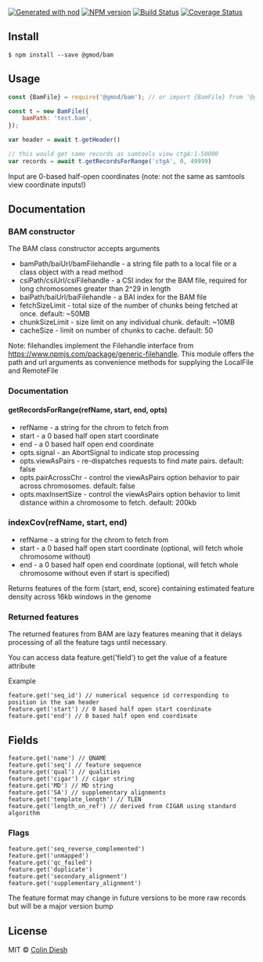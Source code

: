 [![Generated with nod](https://img.shields.io/badge/generator-nod-2196F3.svg?style=flat-square)](https://github.com/diegohaz/nod)
[![NPM version](https://img.shields.io/npm/v/@gmod/bam.svg?style=flat-square)](https://npmjs.org/package/@gmod/bam)
[![Build Status](https://img.shields.io/travis/GMOD/bam-js/master.svg?style=flat-square)](https://travis-ci.org/GMOD/bam-js)
[![Coverage Status](https://img.shields.io/codecov/c/github/GMOD/bam-js/master.svg?style=flat-square)](https://codecov.io/gh/GMOD/bam-js/branch/master)


## Install

    $ npm install --save @gmod/bam

## Usage

```js
const {BamFile} = require('@gmod/bam'); // or import {BamFile} from '@gmod/bam'

const t = new BamFile({
    bamPath: 'test.bam',
});

var header = await t.getHeader()

// this would get same records as samtools view ctgA:1-50000
var records = await t.getRecordsForRange('ctgA', 0, 49999)
```

Input are 0-based half-open coordinates (note: not the same as samtools view coordinate inputs!)

## Documentation


### BAM constructor


The BAM class constructor accepts arguments

* bamPath/baiUrl/bamFilehandle - a string file path to a local file or a class object with a read method
* csiPath/csiUrl/csiFilehandle - a CSI index for the BAM file, required for long chromosomes greater than 2^29 in length
* baiPath/baiUrl/baiFilehandle - a BAI index for the BAM file
* fetchSizeLimit - total size of the number of chunks being fetched at once. default: ~50MB
* chunkSizeLimit - size limit on any individual chunk. default: ~10MB
* cacheSize - limit on number of chunks to cache. default: 50

Note: filehandles implement the Filehandle interface from https://www.npmjs.com/package/generic-filehandle. This module offers the path and url arguments as convenience methods for supplying the LocalFile and RemoteFile

### Documentation

#### getRecordsForRange(refName, start, end, opts)

* refName - a string for the chrom to fetch from
* start - a 0 based half open start coordinate
* end - a 0 based half open end coordinate
* opts.signal - an AbortSignal to indicate stop processing
* opts.viewAsPairs - re-dispatches requests to find mate pairs. default: false
* opts.pairAcrossChr - control the viewAsPairs option behavior to pair across chromosomes. default: false
* opts.maxInsertSize - control the viewAsPairs option behavior to limit distance within a chromosome to fetch. default: 200kb

### indexCov(refName, start, end)

* refName - a string for the chrom to fetch from
* start - a 0 based half open start coordinate (optional, will fetch whole chromosome without)
* end - a 0 based half open end coordinate (optional, will fetch whole chromosome without even if start is specified)

Returns features of the form {start, end, score} containing estimated feature density across 16kb windows in the genome

### Returned features

The returned features from BAM are lazy features meaning that it delays processing of all the feature tags until necessary.

You can access data feature.get('field') to get the value of a feature attribute

Example

    feature.get('seq_id') // numerical sequence id corresponding to position in the sam header
    feature.get('start') // 0 based half open start coordinate
    feature.get('end') // 0 based half open end coordinate

## Fields

    feature.get('name') // QNAME
    feature.get('seq') // feature sequence
    feature.get('qual') // qualities
    feature.get('cigar') // cigar string
    feature.get('MD') // MD string
    feature.get('SA') // supplementary alignments
    feature.get('template_length') // TLEN
    feature.get('length_on_ref') // derived from CIGAR using standard algorithm

### Flags

    feature.get('seq_reverse_complemented')
    feature.get('unmapped')
    feature.get('qc_failed')
    feature.get('duplicate')
    feature.get('secondary_alignment')
    feature.get('supplementary_alignment')

The feature format may change in future versions to be more raw records but will be a major version bump

## License

MIT © [Colin Diesh](https://github.com/cmdcolin)

